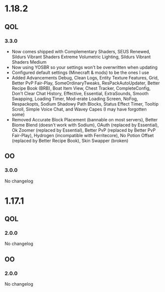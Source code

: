 # 1.18.2

## QOL

### 3.3.0

- Now comes shipped with Complementary Shaders, SEUS Renewed, Sildurs Vibrant Shaders Extreme Volumetric Lighting, Sildurs Vibrant Shaders Medium
- Now using YOSBR so your settings won't be overwritten when updating
- Configured default settings (Minecraft & mods) to be the ones I use
- Added Advancements Debug, Clean Logs, Entity Texture Features, Grid, Better PvP Fair-Play, SomeOrdinaryTweaks, ResPackAutoUpdater, Better Recipe Book (BRB), Boat Item View, Chest Tracker, CompleteConfig, Don't Clear Chat History, Effective, Essential, ExtraSounds, Smooth Swapping, Loading Timer, Mod-erate Loading Screen, NoFog, Respackopts, Sodium Shadowy Path Blocks, Status Effect Timer, Tooltip Scroll, Simple Voice Chat, and Wavey Capes (I may have forgotten some)
- Removed Accurate Block Placement (bannable on most servers), Better Biome Blend (doesn't work with Sodium), OAuth (replaced by Essential), Ok Zoomer (replaced by Essential), Better PvP (replaced by Better PvP Fair-Play), Hydrogen (incompatible with Ferritecore), No Potion Offset (replaced by Better Recipe Book), Skin Swapper (broken)

## OO

### 3.0.0

No changelog

# 1.17.1

## QOL

### 2.0.0

No changelog

## OO

### 2.0.0

No changelog